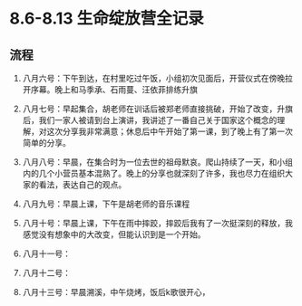 # 8.6-8.13 生命绽放营全记录

## 流程

1. 八月六号：下午到达，在村里吃过午饭，小组初次见面后，开营仪式在傍晚拉开序幕。晚上和马季承、石雨蔓、汪依菲排练升旗

2. 八月七号：早起集合，胡老师在训话后被郑老师直接挑破，开始了改变，升旗后，我们一家人被请到台上演讲，我讲述了一番自己关于国家这个概念的理解，对这次分享我非常满意；休息后中午开始了第一课，到了晚上有了第一次简单的分享。

3. 八月八号：早晨，在集合时为一位去世的祖母默哀。爬山持续了一天，和小组内的几个小营员基本混熟了。晚上的分享也就深刻了许多，我也尽力在组织大家的看法，表达自己的观点。

4. 八月九号：早晨上课，下午是胡老师的音乐课程

5. 八月十号：早晨上课，下午在雨中摔跤，摔跤后我有了一次挺深刻的释放，我感觉没有想象中的大改变，但能认识到是一个开始。

6. 八月十一号：

7. 八月十二号：

8. 八月十三号：早晨溯溪，中午烧烤，饭后k歌很开心，


